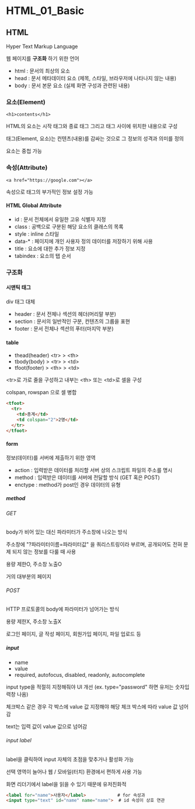 # HTML_01_Basic

## HTML

Hyper Text Markup Language

웹 페이지를 **구조화** 하기 위한 언어



* html : 문서의 최상의 요소
* head : 문서 메타데이터 요소 (제목, 스타일, 브라우저에 나타나지 않는 내용)
* body : 문서 본문 요소 (실제 화면 구성과 관련된 내용)



### 요소(Element)

`<h1>contents</h1>`

HTML의 요소는 시작 태그와 종료 태그 그리고 태그 사이에 위치한 내용으로 구성

태그(Element, 요소)는 컨텐츠(내용)를 감싸는 것으로 그 정보의 성격과 의미를 정의

요소는 중첩 가능



### 속성(Attribute)

`<a href="https://google.com"></a>`

속성으로 태그의 부가적인 정보 설정 가능



#### HTML Global Attribute

* id : 문서 전체에서 유일한 고유 식별자 지정
* class : 공백으로 구분된 해당 요소의 클래스의 목록
* style : inline 스타일
* data-* : 페이지에 개인 사용자 정의 데이터를 저장하기 위해 사용
* title : 요소에 대한 추가 정보 지정
* tabindex : 요소의 탭 순서



### 구조화



#### 시맨틱 태그

div 태그 대체

* header : 문서 전체나 섹션의 헤더(머리말 부분)
* section : 문서의 일반적인 구분, 컨텐츠의 그룹을 표현
* footer : 문서 전체나 섹션의 푸터(마지막 부분)



#### table

* thead(header) \<tr\> > \<th\>
* tbody(body) > \<tr\> > \<td\>
* tfoot(footer) > \<th\> > \<td\>

\<tr\>로 가로 줄을 구성하고 내부는 \<th\> 또는 \<td\>로 셀을 구성

colspan, rowspan 으로 셀 병합

```html
<tfoot>
  <tr>
    <td>총계</td>
    <td colspan="2">2명</td>
  </tr>
</tfoot>
```



#### form

정보(데이터)를 서버에 제출하기 위한 영역

* action : 입력받은 데이터를 처리할 서버 상의 스크립트 파일의 주소를 명시
* method : 입력받은 데이터를 서버에 전달할 방식 (GET 혹은 POST)
* enctype : method가 post인 경우 데이터의 유형



##### method

###### GET

body가 비어 있는 대신 파라미터가 주소창에 나오는 방식

주소창에 "?파라미터이름=파라미터값" 을 쿼리스트링이라 부르며, 공개되어도 전혀 문제 되지 않는 정보를 다룰 때 사용

용량 제한O, 주소창 노출O

거의 대부분의 페이지



###### POST

HTTP 프로토콜의 body에 파라미터가 넘어가는 방식

용량 제한X, 주소창 노출X

로그인 페이지, 글 작성 페이지, 회원가입 페이지, 파일 업로드 등



##### input

* name
* value
* required, autofocus, disabled, readonly, autocomplete

input type을 적절히 지정해줘야 UI 개선 (ex. type="password" 하면 유저는 숫자입력창 나옴)

체크박스 같은 경우 각 박스에 value 값 지정해야 해당 체크 박스에 따라 value 값 넘어감

text는 입력 값이 value 값으로 넘어감



###### input label

label을 클릭하여 input 자체의 초점을 맞추거나 활성화 가능

선택 영역이 늘어나 웹 / 모바일(터치) 환경에서 편하게 사용 가능

화면 리더기에서 label을 읽을 수 있기 때문에 유저친화적

```html
<label for="name">사용자</label>			 # for 속성과
<input type="text" id="name" name="name">  # id 속성이 상호 연관
```
